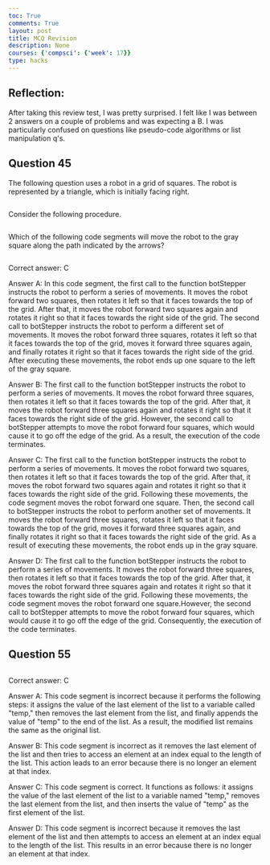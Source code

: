 ```yaml
---
toc: True
comments: True
layout: post
title: MCQ Revision
description: None
courses: {'compsci': {'week': 17}}
type: hacks
---
```


## Reflection: 
After taking this review test, I was pretty surprised. I felt like I was between 2 answers on a couple of problems and was expecting a B. I was particularly confused on questions like pseudo-code algorithms or list manipulation q's. 

## Question 45
The following question uses a robot in a grid of squares. The robot is represented by a triangle, which is initially facing right.

<img src="https://i.postimg.cc/1X3dWxBt/Screenshot-2024-03-14-at-8-52-01-AM.png" alt="">

Consider the following procedure.

<img src="https://i.postimg.cc/Dzb4X8Kf/Screenshot-2024-03-14-at-8-53-58-AM.png" alt="">

Which of the following code segments will move the robot to the gray square along the path indicated by the arrows?

<img src="https://i.postimg.cc/133jsZ1r/Screenshot-2024-03-14-at-8-54-55-AM.png" alt="">

Correct answer: C

Answer A:
In this code segment, the first call to the function botStepper instructs the robot to perform a series of movements. It moves the robot forward two squares, then rotates it left so that it faces towards the top of the grid. After that, it moves the robot forward two squares again and rotates it right so that it faces towards the right side of the grid. The second call to botStepper instructs the robot to perform a different set of movements. It moves the robot forward three squares, rotates it left so that it faces towards the top of the grid, moves it forward three squares again, and finally rotates it right so that it faces towards the right side of the grid. After executing these movements, the robot ends up one square to the left of the gray square.

Answer B:
The first call to the function botStepper instructs the robot to perform a series of movements. It moves the robot forward three squares, then rotates it left so that it faces towards the top of the grid. After that, it moves the robot forward three squares again and rotates it right so that it faces towards the right side of the grid.
However, the second call to botStepper attempts to move the robot forward four squares, which would cause it to go off the edge of the grid. As a result, the execution of the code terminates.

Answer C:
The first call to the function botStepper instructs the robot to perform a series of movements. It moves the robot forward two squares, then rotates it left so that it faces towards the top of the grid. After that, it moves the robot forward two squares again and rotates it right so that it faces towards the right side of the grid.
Following these movements, the code segment moves the robot forward one square. Then, the second call to botStepper instructs the robot to perform another set of movements. It moves the robot forward three squares, rotates it left so that it faces towards the top of the grid, moves it forward three squares again, and finally rotates it right so that it faces towards the right side of the grid.
As a result of executing these movements, the robot ends up in the gray square.

Answer D:
The first call to the function botStepper instructs the robot to perform a series of movements. It moves the robot forward three squares, then rotates it left so that it faces towards the top of the grid. After that, it moves the robot forward three squares again and rotates it right so that it faces towards the right side of the grid.
Following these movements, the code segment moves the robot forward one square.However, the second call to botStepper attempts to move the robot forward four squares, which would cause it to go off the edge of the grid. Consequently, the execution of the code terminates.

## Question 55

<img src="https://i.postimg.cc/8cDjr41N/Screenshot-2024-03-14-at-8-57-31-AM.png" alt="">

Correct answer: C

Answer A: This code segment is incorrect because it performs the following steps: it assigns the value of the last element of the list to a variable called "temp," then removes the last element from the list, and finally appends the value of "temp" to the end of the list. As a result, the modified list remains the same as the original list.

Answer B: This code segment is incorrect as it removes the last element of the list and then tries to access an element at an index equal to the length of the list. This action leads to an error because there is no longer an element at that index.

Answer C: This code segment is correct. It functions as follows: it assigns the value of the last element of the list to a variable named "temp," removes the last element from the list, and then inserts the value of "temp" as the first element of the list.

Answer D: This code segment is incorrect because it removes the last element of the list and then attempts to access an element at an index equal to the length of the list. This results in an error because there is no longer an element at that index.